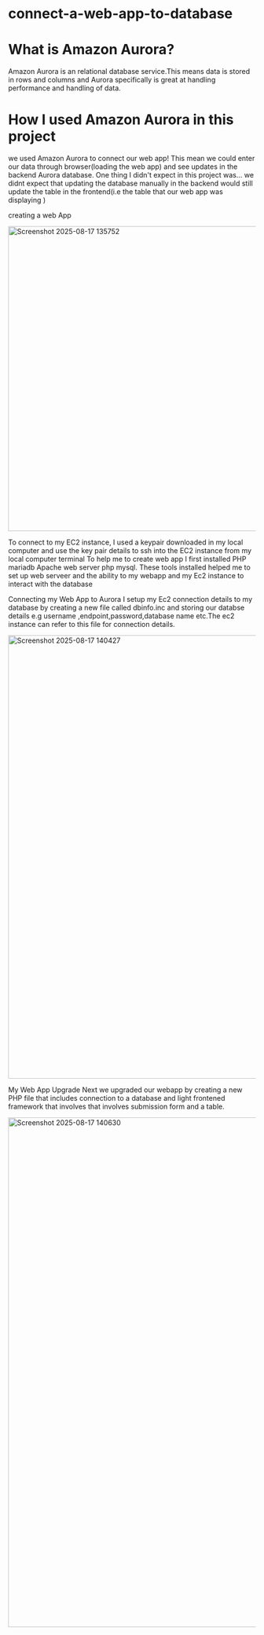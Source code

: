 # connect-a-web-app-to-database

 # What is Amazon Aurora?
 Amazon Aurora is an relational database service.This means data is stored in rows and
 columns and Aurora specifically is great at handling performance and handling of
 data.
 # How I used Amazon Aurora in this project
 we used Amazon Aurora to connect our web app! This mean we could enter our data
 through browser(loading the web app) and see updates in the backend Aurora
 database.
 One thing I didn't expect in this project was...
 we didnt expect that updating the database manually in the backend would still update
 the table in the frontend(i.e the table that our web app was displaying )

creating a web App

<img width="2090" height="621" alt="Screenshot 2025-08-17 135752" src="https://github.com/user-attachments/assets/842b3a9a-7a4f-4f8a-9082-09cff83447b4" />

 To connect to my EC2 instance, I used a keypair downloaded in my local computer
 and use the key pair details to ssh into the EC2 instance from my local computer
 terminal
 To help me to create web app I first installed PHP mariadb Apache web server php
 mysql. These tools installed helped me to set up web serveer and the ability to my
 webapp and my Ec2 instance to interact with the database

 Connecting my Web App to Aurora
 I setup my Ec2 connection details to my database by creating a new file called
 dbinfo.inc and storing our databse details e.g username ,endpoint,password,database
 name etc.The ec2 instance can refer to this file for connection details.
 
 <img width="1410" height="903" alt="Screenshot 2025-08-17 140427" src="https://github.com/user-attachments/assets/7d464147-3072-4490-8715-1acfe2b06470" />

 My Web App Upgrade
 Next we upgraded our webapp by creating a new PHP file that includes connection to
 a database and light frontened framework that involves that involves submission form
 and a table.
 
<img width="1949" height="1038" alt="Screenshot 2025-08-17 140630" src="https://github.com/user-attachments/assets/cd92321c-92ec-4bbf-be3a-abe9ee045b36" />


























 
